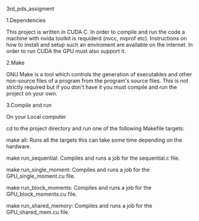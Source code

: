 3rd_pds_assigment

1.Dependencies

This project is written in CUDA C. In order to compile and run the code a machine with nvida toolkit is requiderd (nvcc, nvprof etc). Instructions on how to install and setup such an enviroment are available on the internet. In order to run CUDA the GPU must also support it.

2.Make

GNU Make is a tool which controls the generation of executables and other non-source files of a program from the program's source files. This is not strictly required but if you don't have it you must compile and run the project on your own.


3.Compile and run

On your Local computer

cd to the project directory and run one of the following Makefile targets:

make all: Runs all the targets this can take some time depending on the hardware.

make run_sequential: Compiles and runs a job for the sequential.c file.

make run_single_moment: Compiles and runs a job for the GPU_single_moment.cu file.

make run_block_moments: Compiles and runs a job for the GPU_block_moments.cu file.

make run_shared_memory: Compiles and runs a job for the GPU_shared_mem.cu file.



